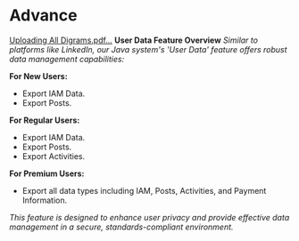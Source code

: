 # Advance
[Uploading All Digrams.pdf…]()
**User Data Feature Overview**
*Similar to platforms like LinkedIn, our Java system's 'User Data' feature offers robust data management capabilities:*

**For New Users:**
- Export IAM Data.
- Export Posts.

**For Regular Users:**
- Export IAM Data.
- Export Posts.
- Export Activities.

**For Premium Users:**
- Export all data types including IAM, Posts, Activities, and Payment Information.

*This feature is designed to enhance user privacy and provide effective data management in a secure, standards-compliant environment.*

